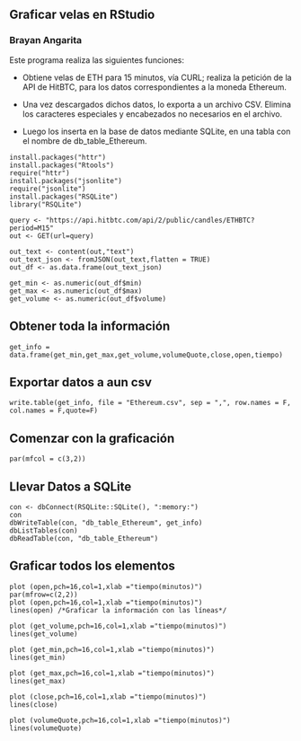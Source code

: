 ## Graficar velas en RStudio
### Brayan Angarita

Este programa realiza las siguientes funciones:

* Obtiene velas de ETH para 15 minutos, vía CURL; realiza la petición de la API de HitBTC, para los datos correspondientes a la moneda Ethereum.

* Una vez descargados dichos datos, lo exporta a un archivo CSV. Elimina los caracteres especiales y encabezados no necesarios en el archivo.

* Luego los inserta en la base de datos mediante SQLite, en una tabla con el nombre de db_table_Ethereum.

```
install.packages("httr")
install.packages("Rtools")
require("httr")
install.packages("jsonlite")
require("jsonlite")
install.packages("RSQLite")
library("RSQLite")

query <- "https://api.hitbtc.com/api/2/public/candles/ETHBTC?period=M15"
out <- GET(url=query)

out_text <- content(out,"text")
out_text_json <- fromJSON(out_text,flatten = TRUE)
out_df <- as.data.frame(out_text_json)

get_min <- as.numeric(out_df$min)
get_max <- as.numeric(out_df$max)
get_volume <- as.numeric(out_df$volume)
```

## Obtener toda la información

```
get_info = data.frame(get_min,get_max,get_volume,volumeQuote,close,open,tiempo)

```
## Exportar datos a aun csv
```
write.table(get_info, file = "Ethereum.csv", sep = ",", row.names = F, col.names = F,quote=F)
```
## Comenzar con la graficación
```
par(mfcol = c(3,2))
```

## Llevar Datos a  SQLite
```
con <- dbConnect(RSQLite::SQLite(), ":memory:")
con
dbWriteTable(con, "db_table_Ethereum", get_info)
dbListTables(con)
dbReadTable(con, "db_table_Ethereum")
```
## Graficar todos los elementos
```
plot (open,pch=16,col=1,xlab ="tiempo(minutos)")
par(mfrow=c(2,2))
plot (open,pch=16,col=1,xlab ="tiempo(minutos)")
lines(open) /*Graficar la información con las líneas*/

plot (get_volume,pch=16,col=1,xlab ="tiempo(minutos)")
lines(get_volume)

plot (get_min,pch=16,col=1,xlab ="tiempo(minutos)")
lines(get_min)

plot (get_max,pch=16,col=1,xlab ="tiempo(minutos)")
lines(get_max)

plot (close,pch=16,col=1,xlab ="tiempo(minutos)")
lines(close)

plot (volumeQuote,pch=16,col=1,xlab ="tiempo(minutos)")
lines(volumeQuote)
```